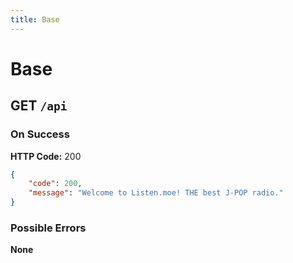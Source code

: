 ```yaml
---
title: Base
---
```


# Base

## GET `/api`

### On Success
**HTTP Code:** 200

```json
{
	"code": 200,
	"message": "Welcome to Listen.moe! THE best J-POP radio."
}
```

### Possible Errors
**None**
